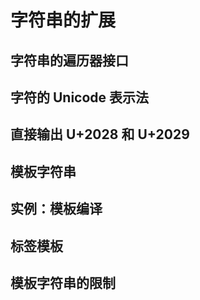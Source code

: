 # 字符串的扩展

## 字符串的遍历器接口

## 字符的 Unicode 表示法

## 直接输出 U+2028 和 U+2029

## 模板字符串

## 实例：模板编译

## 标签模板

## 模板字符串的限制
